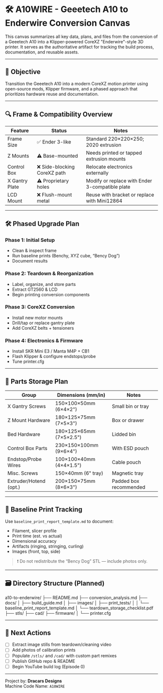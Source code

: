 # 🛠️ A10WIRE - Geeetech A10 to Enderwire Conversion Canvas

This canvas summarizes all key data, plans, and files from the conversion of a Geeetech A10 into a Klipper-powered CoreXZ "Enderwire"-style 3D printer. It serves as the authoritative artifact for tracking the build process, documentation, and reusable assets.

---

## 🎯 Objective
Transition the Geeetech A10 into a modern CoreXZ motion printer using open-source mods, Klipper firmware, and a phased approach that prioritizes hardware reuse and documentation.

---

## 🔍 Frame & Compatibility Overview

| Feature             | Status                      | Notes                                                |
|---------------------|-----------------------------|------------------------------------------------------|
| Frame Size          | ✅ Ender 3-like              | Standard 220×220×250; 2020 extrusion                 |
| Z Mounts            | ⚠️ Base-mounted              | Needs printed or tapped extrusion mounts             |
| Control Box         | ❌ Side-blocking CoreXZ path | Relocate electronics externally                      |
| X Gantry Plate      | ⚠️ Proprietary holes         | Modify or replace with Ender 3-compatible plate      |
| LCD Mount           | ❌ Flush-mount metal         | Reuse with bracket or replace with Mini12864         |

---

## 🛠️ Phased Upgrade Plan

### Phase 1: Initial Setup
- Clean & inspect frame
- Run baseline prints (Benchy, XYZ cube, “Bency Dog”)
- Document results

### Phase 2: Teardown & Reorganization
- Label, organize, and store parts
- Extract GT2560 & LCD
- Begin printing conversion components

### Phase 3: CoreXZ Conversion
- Install new motor mounts
- Drill/tap or replace gantry plate
- Add CoreXZ belts + tensioners

### Phase 4: Electronics & Firmware
- Install SKR Mini E3 / Manta M4P + CB1
- Flash Klipper & configure endstops/probe
- Tune printer.cfg

---

## 🔩 Parts Storage Plan

| Group                   | Dimensions (mm/in)          | Notes                        |
|-------------------------|-----------------------------|------------------------------|
| X Gantry Screws         | 150×100×50mm (6×4×2")       | Small bin or tray            |
| Z Mount Hardware        | 180×125×75mm (7×5×3")       | Box or drawer                |
| Bed Hardware            | 180×125×65mm (7×5×2.5")     | Lidded bin                   |
| Control Box Parts       | 230×150×100mm (9×6×4")      | With ESD pouch               |
| Endstop/Probe Wires     | 100×100×40mm (4×4×1.5")     | Cable pouch                  |
| Misc. Screws            | 150×40mm (6" tray)          | Magnetic tray                |
| Extruder/Hotend (opt.)  | 200×150×75mm (8×6×3")       | Padded box recommended       |

---

## 🧪 Baseline Print Tracking

Use `baseline_print_report_template.md` to document:
- Filament, slicer profile
- Print time (est. vs actual)
- Dimensional accuracy
- Artifacts (ringing, stringing, curling)
- Images (front, top, side)

> ❗ Do not redistribute the “Bency Dog” STL — include photos only.

---

## 🗃️ Directory Structure (Planned)

a10-to-enderwire/
├── README.md
├── conversion_analysis.md
├── docs/
│ ├── build_guide.md
│ ├── images/
│ ├── print_tests/
│ │ └── baseline_print_report_template.md
│ └── teardown_storage_checklist.pdf
├── stls/
├── cad/
├── firmware/
│ └── printer.cfg


---

## 🧠 Next Actions

- [ ] Extract image stills from teardown/cleaning video
- [ ] Add photos of calibration prints
- [ ] Populate `/stls/` and `/cad/` with custom part remixes
- [ ] Publish GitHub repo & README
- [ ] Begin YouTube build log (Episode 0)

---

Project by: **Dracars Designs**  
Machine Code Name: `A10WIRE`


